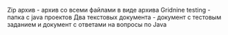 Zip архив - архив со всеми файлами в виде архива
Gridnine testing - папка с java проектов
Два текстовых документа - документ с тестовым заданием и документ с ответами на вопросы по Java
